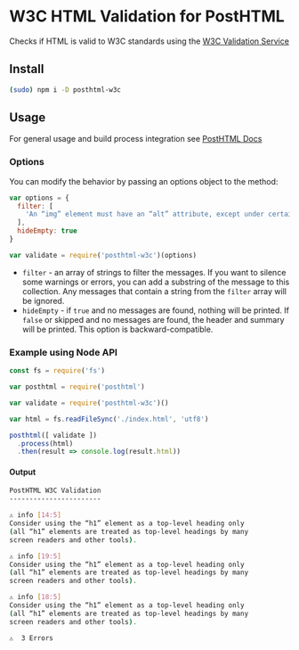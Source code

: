 # W3C HTML Validation for PostHTML

Checks if HTML is valid to W3C standards using the [W3C Validation Service](https://validator.w3.org/)

## Install

```bash
(sudo) npm i -D posthtml-w3c
```

## Usage
For general usage and build process integration see [PostHTML Docs](https://github.com/posthtml/posthtml#usage)

### Options

You can modify the behavior by passing an options object to the method:

```js
var options = {
  filter: [
    'An “img” element must have an “alt” attribute, except under certain conditions.',
  ],
  hideEmpty: true
}

var validate = require('posthtml-w3c')(options)
```

* `filter` - an array of strings to filter the messages. If you want to silence some warnings or errors, you can add a substring of the message to this collection. Any messages that contain a string from the `filter` array will be ignored.
* `hideEmpty` - if `true` and no messages are found, nothing will be printed. If `false` or skipped and no messages are found, the header and summary will be printed. This option is backward-compatible.

### Example using Node API

```js
const fs = require('fs')

var posthtml = require('posthtml')

var validate = require('posthtml-w3c')()

var html = fs.readFileSync('./index.html', 'utf8')

posthtml([ validate ])
  .process(html)
  .then(result => console.log(result.html))
```
#### Output
```bash
PostHTML W3C Validation
-----------------------

⚠ info [14:5]
Consider using the “h1” element as a top-level heading only
(all “h1” elements are treated as top-level headings by many
screen readers and other tools).

⚠ info [19:5]
Consider using the “h1” element as a top-level heading only
(all “h1” elements are treated as top-level headings by many
screen readers and other tools).

⚠ info [18:5]
Consider using the “h1” element as a top-level heading only
(all “h1” elements are treated as top-level headings by many
screen readers and other tools).

⚠  3 Errors
```
